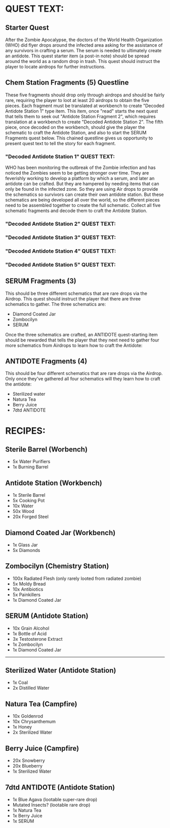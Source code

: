# QUEST TEXT:

## Starter Quest

After the Zombie Apocalypse, the doctors of the World Health Organization (WHO) did flyer drops around the infected area asking for the assistance of any survivors in crafting a serum. The serum is needed to ultimately create an antidote. This quest starter item (a post-in note) should be spread around the world as a random drop in trash. This quest should instruct the player to locate airdrops for further instructions.

## Chem Station Fragments (5) Questline

These five fragments should drop only through airdrops and should be fairly rare, requiring the player to loot at least 20 airdrops to obtain the five pieces. Each fragment must be translated at workbench to create "Decoded Antidote Station 1" type item. This item, once "read" starts the next quest that tells them to seek out "Antidote Station Fragment 2", which requires translation at a workbench to create "Decoded Antidote Station 2". The fifth piece, once decoded on the workbench, should give the player the schematic to craft the Antidote Station, and also to start the SERUM Fragments quest below. This chained questline gives us opportunity to present quest text to tell the story for each fragment.

### "Decoded Antidote Station 1" QUEST TEXT:

WHO has been monitoring the outbreak of the Zombie infection and has noticed the Zombies seem to be getting stronger over time. They are feverishly working to develop a platform by which a serum, and later an antidote can be crafted. But they are hampered by needing items that can only be found in the infected zone. So they are using Air drops to provide the schematics so survivors can create their own antidote station. But these schematics are being developed all over the world, so the different pieces need to be assembled together to create the full schematic. Collect all five schematic fragments and decode them to craft the Antidote Station.

### "Decoded Antidote Station 2" QUEST TEXT:

### "Decoded Antidote Station 3" QUEST TEXT:

### "Decoded Antidote Station 4" QUEST TEXT:

### "Decoded Antidote Station 5" QUEST TEXT:

## SERUM Fragments (3)

This should be three different schematics that are rare drops via the Airdrop. This quest should instruct the player that there are three schematics to gather. The three schematics are:

- Diamond Coated Jar
- Zombocilyn
- SERUM

Once the three schematics are crafted, an ANTIDOTE quest-starting item should be rewarded that tells the player that they next need to gather four more schematics from Airdrops to learn how to craft the Antidote:

## ANTIDOTE Fragments (4)

This should be four different schematics that are rare drops via the Airdrop. Only once they've gathered all four schematics will they learn how to craft the antidote:

- Sterilized water
- Natura Tea
- Berry Juice
- 7dtd ANTIDOTE

# RECIPES:

## Sterile Barrel (Worbench)

- 5x Water Purifiers
- 1x Burning Barrel

## Antidote Station (Workbench)

- 1x Sterile Barrel
- 5x Cooking Pot
- 10x Water
- 50x Wood
- 20x Forged Steel

## Diamond Coated Jar (Workbench)

- 1x Glass Jar
- 5x Diamonds

## Zombocilyn (Chemistry Station)

- 100x Radiated Flesh (only rarely looted from radiated zombie)
- 5x Moldy Bread
- 10x Antibiotics
- 5x Painkillers
- 1x Diamond Coated Jar

## SERUM (Antidote Station)

- 10x Grain Alcohol
- 1x Bottle of Acid
- 3x Testosterone Extract
- 1x Zombocilyn
- 1x Diamond Coated Jar

--------------------------------------------------------------------------------

## Sterilized Water (Antidote Station)

- 1x Coal
- 2x Distilled Water

## Natura Tea (Campfire)

- 10x Goldenrod
- 10x Chrysanthemum
- 1x Honey
- 2x Sterilized Water

## Berry Juice (Campfire)

- 20x Snowberry
- 20x Blueberry
- 1x Sterilized Water

## 7dtd ANTIDOTE (Antidote Station)

- 1x Blue Agava (lootable super-rare drop)
- Mutated Insects? (lootable rare drop)
- 1x Natura Tea
- 1x Berry Juice
- 1x SERUM
